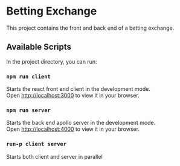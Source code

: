 # Betting Exchange

This project contains the front and back end of a betting exchange.


## Available Scripts

In the project directory, you can run:

### `npm run client`

Starts the react front end client in the development mode.\
Open [http://localhost:3000](http://localhost:3000) to view it in your browser.


### `npm run server`

Starts the back end apollo server in the development mode.\
Open [http://localhost:4000](http://localhost:4000) to view it in your browser.

### `run-p client server`

Starts both client and server in parallel
